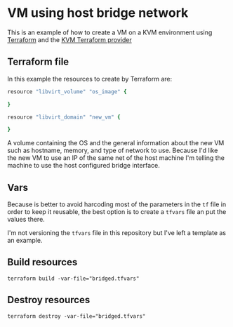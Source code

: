 # VM using host bridge network

This is an example of how to create a VM on a KVM environment using
[Terraform](https://www.terraform.io) and the [KVM Terraform
provider](https://github.com/dmacvicar/terraform-provider-libvirt)

## Terraform file

In this example the resources to create by Terraform are:

```ruby
resource "libvirt_volume" "os_image" {

}

resource "libvirt_domain" "new_vm" {

}
```

A volume containing the OS and the general information about the new
VM such as hostname, memory, and type of network to use. Because I'd
like the new VM to use an IP of the same net of the host machine I'm
telling the machine to use the host configured bridge interface.

## Vars

Because is better to avoid harcoding most of the parameters in the
`tf` file in order to keep it reusable, the best option is to create
a `tfvars` file an put the values there.

I'm not versioning the `tfvars` file in this repository but I've left
a template as an example.

## Build resources

```
terraform build -var-file="bridged.tfvars"
```

## Destroy resources

```
terraform destroy -var-file="bridged.tfvars"
```
